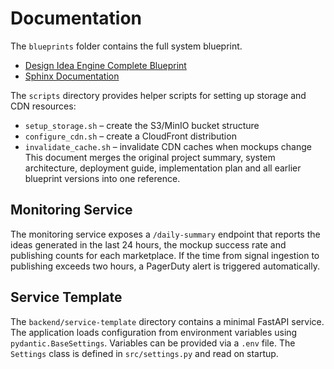 # Documentation

The `blueprints` folder contains the full system blueprint.

- [Design Idea Engine Complete Blueprint](blueprints/DesignIdeaEngineCompleteBlueprint.md)
- [Sphinx Documentation](sphinx/index)

The `scripts` directory provides helper scripts for setting up storage and CDN resources:

- `setup_storage.sh` – create the S3/MinIO bucket structure
- `configure_cdn.sh` – create a CloudFront distribution
- `invalidate_cache.sh` – invalidate CDN caches when mockups change
  This document merges the original project summary, system architecture, deployment guide, implementation plan and all earlier blueprint versions into one reference.

## Monitoring Service

The monitoring service exposes a `/daily-summary` endpoint that reports the
ideas generated in the last 24 hours, the mockup success rate and publishing
counts for each marketplace. If the time from signal ingestion to publishing
exceeds two hours, a PagerDuty alert is triggered automatically.

## Service Template

The `backend/service-template` directory contains a minimal FastAPI service. The
application loads configuration from environment variables using
`pydantic.BaseSettings`. Variables can be provided via a `.env` file. The
`Settings` class is defined in `src/settings.py` and read on startup.
